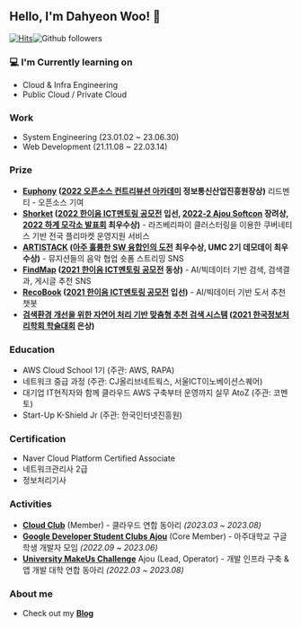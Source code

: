 <h2>Hello, I'm Dahyeon Woo! 👋</h2>

[![Hits](https://hits.seeyoufarm.com/api/count/incr/badge.svg?url=https%3A%2F%2Fgithub.com%2Fdefwdahyun0&count_bg=%2379C83D&title_bg=%23555555&icon=&icon_color=%23E7E7E7&title=hits&edge_flat=false)](https://hits.seeyoufarm.com)![Github followers](https://img.shields.io/github/followers/DahyeonWoo?label=Follow)

### 💻 I'm Currently learning on
- Cloud & Infra Engineering
- Public Cloud / Private Cloud


### Work
- System Engineering (23.01.02 ~ 23.06.30)
- Web Development (21.11.08 ~ 22.03.14)


### Prize
- **[Euphony](https://github.com/euphony-io/euphony) ([2022 오픈소스 컨트리뷰션 아카데미](https://www.oss.kr/notice/show/c23e1001-daf8-46ad-97e6-71045ae4b6b9?page=1) 정보통신산업진흥원장상)** 리드멘티 - 오픈소스 기여
- **[Shorket](https://github.com/DahyeonWoo/Shorket) ([2022 한이음 ICT멘토링 공모전](https://www.hanium.or.kr/portal/subscription/contestInfo.do?trackSeq=8) 입선, [2022-2 Ajou Softcon](https://softcon.ajou.ac.kr/works/works_prev.asp?uid=789&category=R&wTerm=2022-2) 장려상, [2022 하계 모각소 발표회](https://www.ajou.ac.kr/sw/board/mogagso.do?mode=view&articleNo=204804&article.offset=0&articleLimit=10) 최우수상)** - 라즈베리파이 클러스터링을 이용한 쿠버네티스 기반 전국 플리마켓 운영지원 서비스
- **[ARTISTACK](https://github.com/umc-artistack/artistack-server) ([아주 훌륭한 SW 융합인의 도전](https://www.ajou.ac.kr/sw/board/notice.do?mode=view&articleNo=204047&article.offset=0&articleLimit=10&srSearchVal=%EC%95%84%EC%A3%BC+%ED%9B%8C%EB%A5%AD) 최우수상, UMC 2기 데모데이 최우수상)** - 뮤지션들의 음악 협업 숏폼 스트리밍 SNS
- **[FindMap](https://github.com/DahyeonWoo/FindMap) ([2021 한이음 ICT멘토링 공모전](https://www.hanium.or.kr/portal/subscription/contestInfo.do?trackSeq=8) 동상)** - AI/빅데이터 기반  검색, 검색결과, 게시글 추천 SNS
- **[RecoBook](https://github.com/DahyeonWoo/recoBook) ([2021 한이음 ICT멘토링 공모전](https://www.hanium.or.kr/portal/subscription/contestInfo.do?trackSeq=8) 입선)** - AI/빅데이터 기반 도서 추천 챗봇
- **[검색환경 개선을 위한 자연어 처리 기반 맞춤형 추천 검색 시스템](https://koreascience.kr/article/CFKO202133649036972.pdf) ([2021 한국정보처리학회 학술대회](https://www.manuscriptlink.com/society/kips/conference/ack2021) 은상)**


### Education
- AWS Cloud School 1기 (주관: AWS, RAPA)
- 네트워크 중급 과정 (주관: CJ올리브네트웍스, 서울ICT이노베이션스퀘어)
- 대기업 IT현직자와 함께 클라우드 AWS 구축부터 운영까지 실무 AtoZ (주관: 코멘토)
- Start-Up K-Shield Jr (주관: 한국인터넷진흥원)


### Certification
- Naver Cloud Platform Certified Associate
- 네트워크관리사 2급
- 정보처리기사


### Activities
- **[Cloud Club](https://cloudclub.oopy.io/)** (Member) - 클라우드 연합 동아리 *(2023.03 ~ 2023.08)*
- **[Google Developer Student Clubs Ajou](https://github.com/gdsc-ajou)** (Core Member) - 아주대학교 구글 학생 개발자 모임 *(2022.09 ~ 2023.06)*
- **[University MakeUs Challenge](https://www.makeus.in/umc)** Ajou (Lead, Operator) - 개발 인프라 구축 & 앱 개발 대학 연합 동아리 *(2022.03 ~ 2023.08)*


### About me
- Check out my **[Blog](https://nali.tistory.com/)**
